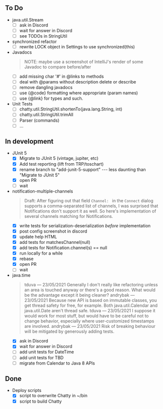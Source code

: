 ## To Do

- java.util.Stream
    * [ ] ask in Discord
    * [ ] wait for answer in Discord
    * [ ] see TODOs in StringUtil
- synchronized refactor
    * [ ] rewrite LOCK object in Settings to use synchronized(this)
- Javadocs
    > NOTE: maybe use a screenshot of IntelliJ's render of some Javadoc to compare before/after
    * [ ] add missing char '#' in @links to methods
    * [ ] deal with @params without description delete or describe
    * [ ] remove dangling javadocs
    * [ ] use {@code} formatting where appropriate (param names)
    * [ ] use {@link} for types and such.
- Unit Tests
    * [ ] chatty.util.StringUtil.shortenTo(java.lang.String, int)
    * [ ] chatty.util.StringUtil.trimAll
    * [ ] Parser (commands)
    * [ ] ...

## In development

- JUnit 5
    * [x] Migrate to JUnit 5 (vintage, jupiter, etc)
    * [x] Add test reporting (lift from TRP/toschart)
    * [x] rename branch to "add-junit-5-support" --- less daunting than "Migrate to JUnit 5"
    * [x] open PR
    * [ ] wait
- notification-multiple-channels
    > Draft: After figuring out that field `Channel: ` in the `Connect` dialog
    > supports a comma-separated list of channels, I was surprised that
    > Notifications don't support it as well.  So here's implementation of
    > several channels matching for Notifications.
    * [x] write tests for serialization-deserialization _before_ implementation
    * [x] post config screenshot in discord
    * [x] update help HTML
    * [x] add tests for matchesChannel(null)
    * [x] add tests for Notification.channel(s) == null
    * [x] run locally for a while
    * [x] rebase
    * [x] open PR
    * [ ] wait
- java.time
    > tduva — 23/05/2021
    > Generally I don't really like refactoring unless an area is touched anyway or there's a good reason. What would be the advantage except it being cleaner?
    > andrybak — 23/05/2021
    > Because new API is based on immutable classes, you get thread safety for free, for example. Both java.util.Calendar and java.util.Date aren't thread safe.
    > tduva — 23/05/2021
    > I suppose it would work for most stuff, but would have to be careful not to change behavior, especially where user-customized timestamps are involved.
    > andrybak — 23/05/2021
    > Risk of breaking behaviour will be mitigated by generously adding tests.
    * [x] ask in Discord
    * [x] wait for answer in Discord
    * [ ] add unit tests for DateTime
    * [ ] add unit tests for TBD
    * [ ] migrate from Calendar to Java 8 APIs

## Done

- Deploy scripts
    * [x] script to overwrite Chatty in ~/bin
    * [x] script to build Chatty
